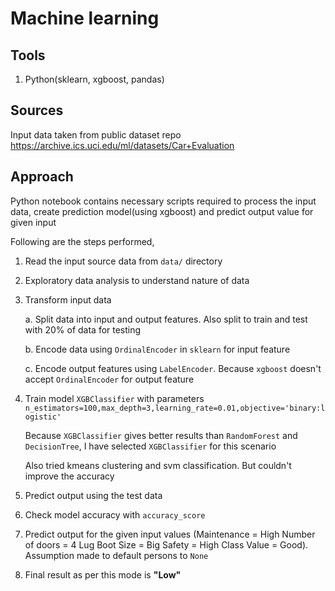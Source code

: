 # Machine learning

## Tools

1. Python(sklearn, xgboost, pandas)

## Sources

Input data taken from public dataset repo https://archive.ics.uci.edu/ml/datasets/Car+Evaluation


## Approach

Python notebook contains necessary scripts required to process the input data, create prediction model(using xgboost) and predict output value for given input

Following are the steps performed,

1. Read the input source data from `data/` directory
2. Exploratory data analysis to understand nature of data
3. Transform input data

    a. Split data into input and output features. Also split to train and test with 20% of data for testing

    b. Encode data using `OrdinalEncoder` in `sklearn` for input feature

    c. Encode output features using `LabelEncoder`. Because `xgboost` doesn't accept `OrdinalEncoder` for output feature

4. Train model `XGBClassifier` with parameters `n_estimators=100,max_depth=3,learning_rate=0.01,objective='binary:logistic'`

    Because `XGBClassifier` gives better results than `RandomForest` and `DecisionTree`, I have selected `XGBClassifier` for this scenario

    Also tried kmeans clustering and svm classification. But couldn't improve the accuracy

5. Predict output using the test data
6. Check model accuracy with `accuracy_score`
7. Predict output for the given input values (Maintenance = High
Number of doors = 4
Lug Boot Size = Big
Safety = High
Class Value = Good). Assumption made to default persons to `None`
8. Final result as per this mode is **"Low"**





